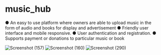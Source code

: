 # music_hub

●	An easy to use platform where owners are able to upload music in the form of audio and books for display and advertisement
●	Friendly user interface and mobile responsive.
●	User authentication and registration. 
●	Supports payment or donations to particular music or book 

![Screenshot (157)](https://github.com/De-General-1/music_hub/assets/82713806/3d7c1b1b-2a9b-41ae-a7b9-9b5fea7772e2)
![Screenshot (160)](https://github.com/De-General-1/music_hub/assets/82713806/2394365c-4f54-4ea9-9836-3908e45318fb)
![Screenshot (290)](https://github.com/De-General-1/music_hub/assets/82713806/44dc3591-a055-4728-96a9-6e4adf5d3043)
